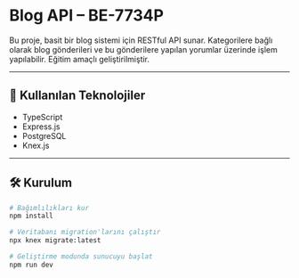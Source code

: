 # Blog API – BE-7734P

Bu proje, basit bir blog sistemi için RESTful API sunar. Kategorilere bağlı olarak blog gönderileri ve bu gönderilere yapılan yorumlar üzerinde işlem yapılabilir. Eğitim amaçlı geliştirilmiştir.

---

## 🚀 Kullanılan Teknolojiler

- TypeScript
- Express.js
- PostgreSQL
- Knex.js

---

## 🛠️ Kurulum

```bash
# Bağımlılıkları kur
npm install

# Veritabanı migration'larını çalıştır
npx knex migrate:latest

# Geliştirme modunda sunucuyu başlat
npm run dev